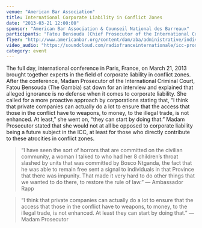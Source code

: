 ```yaml
---
venue: "American Bar Association"
title: International Corporate Liability in Conflict Zones
date: "2013-03-21 12:00:00"
sponsor: "American Bar Association & Counseil National des Barreaux"
participants: "Fatou Bensouda (Chief Prosecutor of the International Criminal Court) Ambassador Stephen Rapp, U.S. Ambassador to War Crimes, Elisa Massimino, Executive Director Human Rights First, New York, NY"
flyer: "http://www.americanbar.org/content/dam/aba/administrative/individual_rights/programme_colloque_US.authcheckdam.pdf"
video_audio: "https://soundcloud.com/radiofranceinternationale/icc-prosecutor-warns-corporate,   https://soundcloud.com/radiofranceinternationale/us-war-crimes-ambassador,    https://soundcloud.com/radiofranceinternationale/business-as-usual-not-when"
category: event
---
```

The full day, international conference in Paris, France, on March 21, 2013 brought together experts in the field of corporate liability in conflict zones. After the conference, Madam Prosecutor of the International Criminal Court, Fatou Bensouda (The Gambia) sat down for an interview and explained that alleged ignorance is no defense when it comes to corporate liability. She called for a more proactive approach by corporations stating that, “I think that private companies can actually do a lot to ensure that the access that those in the conflict have to weapons, to money, to the illegal trade, is not enhanced. At least,” she went on, “they can start by doing that.” Madam Prosecutor stated that she would not at all be opposed to corporate liability being a future subject in the ICC, at least for those who directly contribute to these atrocities in conflict zones.

> “I have seen the sort of horrors that are committed on the civilian community, a woman I talked to who had her 8 children’s throat slashed by units that was committed by Bosco Ntganda, the fact that he was able to remain free sent a signal to individuals in that Province that there was impunity. That made it very hard to do other things that we wanted to do there, to restore the rule of law.”
— Ambassador Rapp

> “I think that private companies can actually do a lot to ensure that the access that those in the conflict have to weapons, to money, to the illegal trade, is not enhanced. At least they can start by doing that.”
— Madam Prosecutor